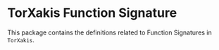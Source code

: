 # TorXakis Function Signature

This package contains the definitions related to Function Signatures in `TorXakis`.